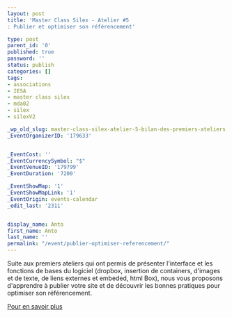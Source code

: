 ```yaml
---
layout: post
title: 'Master Class Silex - Atelier #5
: Publier et optimiser son référencement'

type: post
parent_id: '0'
published: true
password: ''
status: publish
categories: []
tags:
- associations
- IESA
- master class silex
- mda02
- silex
- silexV2

_wp_old_slug: master-class-silex-atelier-5-bilan-des-premiers-ateliers
_EventOrganizerID: '179633'


_EventCost: ''
_EventCurrencySymbol: "$"
_EventVenueID: '179799'
_EventDuration: '7200'

_EventShowMap: '1'
_EventShowMapLink: '1'
_EventOrigin: events-calendar
_edit_last: '2311'


display_name: Anto
first_name: Anto
last_name: ''
permalink: "/event/publier-optimiser-referencement/"
---
```


Suite aux premiers ateliers qui ont permis de présenter l'interface et les fonctions de bases du logiciel (dropbox, insertion de containers, d'images et de texte, de liens externes et embeded, html Box), nous vous proposons d'apprendre à publier votre site et de découvrir les bonnes pratiques pour optimiser son référencement.

[Pour en savoir plus](https://www.silexlabs.org/201463/the-blog/master-class-silex-atelier-5-publier-son-site-et-optimiser-le-referencement/)